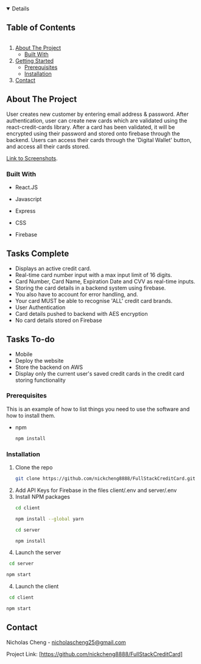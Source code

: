 <!-- PROJECT LOGO -->
<br />
<p align="center">
  <a href="https://github.com/nickcheng8888/Tesla-Replica">

<!-- TABLE OF CONTENTS -->
<details open="open">
  <summary><h2 style="display: inline-block">Table of Contents</h2></summary>
  <ol>
    <li>
      <a href="#about-the-project">About The Project</a>
      <ul>
        <li><a href="#built-with">Built With</a></li>
      </ul>
    </li>
    <li>
      <a href="#getting-started">Getting Started</a>
      <ul>
        <li><a href="#prerequisites">Prerequisites</a></li>
        <li><a href="#installation">Installation</a></li>
      </ul>
    </li>
    <li><a href="#contact">Contact</a></li>
  </ol>
</details>



<!-- ABOUT THE PROJECT -->
## About The Project

User creates new customer by entering email address & password. After authentication, user can create new cards which are validated using the react-credit-cards library.
After a card has been validated, it will be encrypted using their password and stored onto firebase through the backend. Users can access their cards through the 'Digital Wallet' button, and access all their cards stored.

[Link to Screenshots](https://github.com/nickcheng8888/FullStackCreditCard/tree/main/client/assets).

### Built With

* []() React.JS
* []() Javascript
* []()Express

* []() CSS
* []() Firebase



<!-- GETTING STARTED -->
## Tasks Complete

* Displays an active credit card.
* Real-time card number input with a max input limit of 16 digits.
* Card Number, Card Name, Expiration Date and CVV as real-time inputs.
* Storing the card details in a backend system using firebase.
* You also have to account for error handling, and.
* Your card MUST be able to recognise 'ALL' credit card brands. 
* User Authentication
* Card details pushed to backend with AES encryption
* No card details stored on Firebase
    
## Tasks To-do
* Mobile
* Deploy the website
* Store the backend on AWS
* Display only the current user's saved credit cards in the credit card storing functionality


### Prerequisites

This is an example of how to list things you need to use the software and how to install them.
* npm
  ```sh
  npm install
  ```

### Installation

1. Clone the repo
   ```sh
   git clone https://github.com/nickcheng8888/FullStackCreditCard.git
   ```
2. Add API Keys for Firebase in the files client/.env and server/.env
2. Install NPM packages
   ```sh
   cd client
   ```
   ```sh
   npm install --global yarn
   ```
   ```sh
   cd server
   ```
   ```sh
   npm install
   ```
3. Launch the server
  ```sh
   cd server
   ```
   ```sh
   npm start
   ```
4. Launch the client
  ```sh
   cd client
   ```
   ```sh
   npm start
   ```
<!-- CONTACT -->
## Contact

Nicholas Cheng - nicholascheng25@gmail.com

Project Link: [https://github.com/nickcheng8888/FullStackCreditCard]




